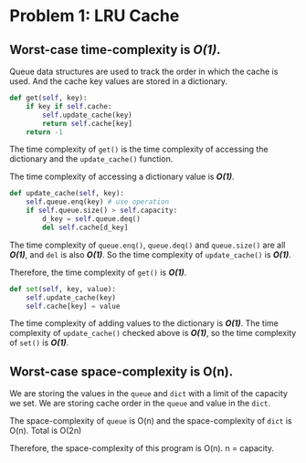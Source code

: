 # Problem 1: LRU Cache

## Worst-case time-complexity is **_O(1)_**.

Queue data structures are used to track the order in which the cache is used. And the cache key values are stored in a dictionary.

```python
def get(self, key):
    if key if self.cache:
        self.update_cache(key)
        return self.cache[key]
    return -1
```

The time complexity of `get()` is the time complexity of accessing the dictionary and the `update_cache()` function.

The time complexity of accessing a dictionary value is **_O(1)_**.

```python
def update_cache(self, key):
    self.queue.enq(key) # use operation
    if self.queue.size() > self.capacity:
        d_key = self.queue.deq()
        del self.cache[d_key]
```

The time complexity of `queue.enq()`, `queue.deq()` and `queue.size()` are all **_O(1)_**, and `del` is also **_O(1)_**. So the time complexity of `update_cache()` is **_O(1)_**.

Therefore, the time complexity of `get()` is **_O(1)_**.

```python
def set(self, key, value):
    self.update_cache(key)
    self.cache[key] = value
```

The time complexity of adding values to the dictionary is **_O(1)_**.
The time complexity of `update_cache()` checked above is **_O(1)_**, so the time complexity of `set()` is **_O(1)_**.

## Worst-case space-complexity is O(n).

We are storing the values in the `queue` and `dict` with a limit of the capacity we set. We are storing cache order in the `queue` and value in the `dict`.

The space-complexity of `queue` is O(n) and the space-complexity of `dict` is O(n). Total is O(2n)

Therefore, the space-complexity of this program is O(n).
n = capacity.
